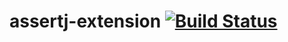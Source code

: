 # assertj-extension [![Build Status](https://travis-ci.com/ben-schroeder/assertj-extension.svg?branch=develop)](https://travis-ci.com/ben-schroeder/assertj-extension)

